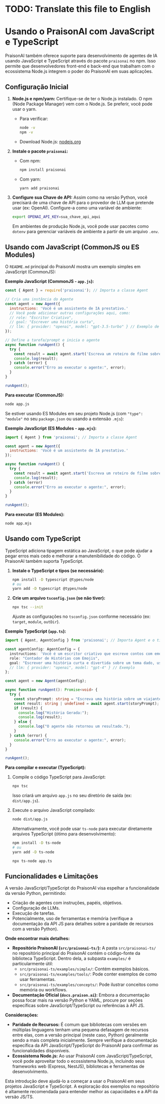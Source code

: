 # TODO: Translate this file to English

# Usando o PraisonAI com JavaScript e TypeScript

PraisonAI também oferece suporte para desenvolvimento de agentes de IA usando JavaScript e TypeScript através do pacote `praisonai` no npm. Isso permite que desenvolvedores front-end e back-end que trabalham com o ecossistema Node.js integrem o poder do PraisonAI em suas aplicações.

## Configuração Inicial

1.  **Node.js e npm/yarn:** Certifique-se de ter o Node.js instalado. O npm (Node Package Manager) vem com o Node.js. Se preferir, você pode usar o yarn.
    *   Para verificar:
        ```bash
        node -v
        npm -v
        ```
    *   Download Node.js: [nodejs.org](https://nodejs.org/)

2.  **Instale o pacote `praisonai`:**
    *   Com npm:
        ```bash
        npm install praisonai
        ```
    *   Com yarn:
        ```bash
        yarn add praisonai
        ```

3.  **Configure sua Chave de API:**
    Assim como na versão Python, você precisará de uma chave de API para o provedor de LLM que pretende usar (ex: OpenAI). Configure-a como uma variável de ambiente:
    ```bash
    export OPENAI_API_KEY=sua_chave_api_aqui
    ```
    Em ambientes de produção Node.js, você pode usar pacotes como `dotenv` para gerenciar variáveis de ambiente a partir de um arquivo `.env`.

## Usando com JavaScript (CommonJS ou ES Modules)

O `README.md` principal do PraisonAI mostra um exemplo simples em JavaScript (CommonJS):

**Exemplo JavaScript (CommonJS - `app.js`):**
```javascript
const { Agent } = require('praisonai'); // Importa a classe Agent

// Cria uma instância do Agente
const agent = new Agent({
  instructions: 'Você é um assistente de IA prestativo.'
  // Você pode adicionar outras configurações aqui, como:
  // role: "Escritor Criativo",
  // goal: "Escrever uma história curta",
  // llm: { provider: "openai", model: "gpt-3.5-turbo" } // Exemplo de configuração de LLM
});

// Define a tarefa/prompt e inicia o agente
async function runAgent() {
  try {
    const result = await agent.start('Escreva um roteiro de filme sobre um robô em Marte.');
    console.log(result);
  } catch (error) {
    console.error("Erro ao executar o agente:", error);
  }
}

runAgent();
```

**Para executar (CommonJS):**
```bash
node app.js
```

Se estiver usando ES Modules em seu projeto Node.js (com `"type": "module"` no seu `package.json` ou usando a extensão `.mjs`):

**Exemplo JavaScript (ES Modules - `app.mjs`):**
```javascript
import { Agent } from 'praisonai'; // Importa a classe Agent

const agent = new Agent({
  instructions: 'Você é um assistente de IA prestativo.'
});

async function runAgent() {
  try {
    const result = await agent.start('Escreva um roteiro de filme sobre um robô em Marte.');
    console.log(result);
  } catch (error)
    console.error("Erro ao executar o agente:", error);
  }
}

runAgent();
```

**Para executar (ES Modules):**
```bash
node app.mjs
```

## Usando com TypeScript

TypeScript adiciona tipagem estática ao JavaScript, o que pode ajudar a pegar erros mais cedo e melhorar a manutenibilidade do código. O PraisonAI também suporta TypeScript.

1.  **Instale o TypeScript e tipos (se necessário):**
    ```bash
    npm install -D typescript @types/node
    # ou
    yarn add -D typescript @types/node
    ```

2.  **Crie um arquivo `tsconfig.json` (se não tiver):**
    ```bash
    npx tsc --init
    ```
    Ajuste as configurações no `tsconfig.json` conforme necessário (ex: `target`, `module`, `outDir`).

**Exemplo TypeScript (`app.ts`):**
```typescript
import { Agent, AgentConfig } from 'praisonai'; // Importa Agent e o tipo de configuração

const agentConfig: AgentConfig = {
  instructions: 'Você é um escritor criativo que escreve contos com emojis.',
  role: "Contador de Histórias com Emojis",
  goal: "Escrever uma história curta e divertida sobre um tema dado, usando emojis apropriados.",
  // llm: { provider: "openai", model: "gpt-4" } // Exemplo
};

const agent = new Agent(agentConfig);

async function runAgent(): Promise<void> {
  try {
    const storyPrompt: string = "Escreva uma história sobre um viajante do tempo que visita dinossauros.";
    const result: string | undefined = await agent.start(storyPrompt); // O resultado pode ser string ou undefined
    if (result) {
      console.log("História Gerada:");
      console.log(result);
    } else {
      console.log("O agente não retornou um resultado.");
    }
  } catch (error) {
    console.error("Erro ao executar o agente:", error);
  }
}

runAgent();
```

**Para compilar e executar (TypeScript):**

1.  Compile o código TypeScript para JavaScript:
    ```bash
    npx tsc
    ```
    Isso criará um arquivo `app.js` no seu diretório de saída (ex: `dist/app.js`).

2.  Execute o arquivo JavaScript compilado:
    ```bash
    node dist/app.js
    ```

    Alternativamente, você pode usar `ts-node` para executar diretamente arquivos TypeScript (ótimo para desenvolvimento):
    ```bash
    npm install -D ts-node
    # ou
    yarn add -D ts-node

    npx ts-node app.ts
    ```

## Funcionalidades e Limitações

A versão JavaScript/TypeScript do PraisonAI visa espelhar a funcionalidade da versão Python, permitindo:

*   Criação de agentes com instruções, papéis, objetivos.
*   Configuração de LLMs.
*   Execução de tarefas.
*   Potencialmente, uso de ferramentas e memória (verifique a documentação da API JS para detalhes sobre a paridade de recursos com a versão Python).

**Onde encontrar mais detalhes:**

*   **Repositório PraisonAI (`src/praisonai-ts/`):** A pasta `src/praisonai-ts/` no repositório principal do PraisonAI contém o código-fonte da biblioteca TypeScript. Dentro dela, a subpasta `examples/` é particularmente útil:
    *   `src/praisonai-ts/examples/simple/`: Contém exemplos básicos.
    *   `src/praisonai-ts/examples/tools/`: Pode conter exemplos de como usar ferramentas.
    *   `src/praisonai-ts/examples/concepts/`: Pode ilustrar conceitos como memória ou workflows.
*   **Documentação Oficial (`docs.praison.ai`):** Embora a documentação possa focar mais na versão Python e YAML, procure por seções específicas sobre JavaScript/TypeScript ou referências à API JS.

**Considerações:**

*   **Paridade de Recursos:** É comum que bibliotecas com versões em múltiplas linguagens tenham uma pequena defasagem de recursos entre elas, com a versão principal (neste caso, Python) geralmente sendo a mais completa inicialmente. Sempre verifique a documentação específica da API JavaScript/TypeScript do PraisonAI para confirmar as funcionalidades disponíveis.
*   **Ecossistema Node.js:** Ao usar PraisonAI com JavaScript/TypeScript, você pode aproveitar todo o ecossistema Node.js, incluindo seus frameworks web (Express, NestJS), bibliotecas e ferramentas de desenvolvimento.

Esta introdução deve ajudá-lo a começar a usar o PraisonAI em seus projetos JavaScript e TypeScript. A exploração dos exemplos no repositório é altamente recomendada para entender melhor as capacidades e a API da versão JS/TS.
